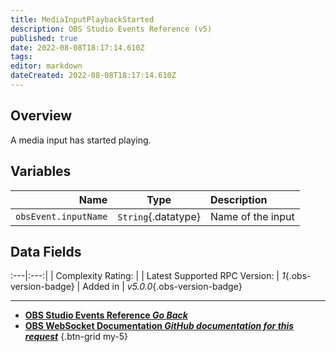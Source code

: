 ```yaml
---
title: MediaInputPlaybackStarted
description: OBS Studio Events Reference (v5)
published: true
date: 2022-08-08T18:17:14.610Z
tags: 
editor: markdown
dateCreated: 2022-08-08T18:17:14.610Z
---
```


## Overview
A media input has started playing.

## Variables
Name | Type | Description | 
----:|:----:|:------------|
`obsEvent.inputName` | `String`{.datatype} | Name of the input

## Data Fields
:---|:---:|
| Complexity Rating: | <span class="stars stars--2"></span>
| Latest Supported RPC Version: | *1*{.obs-version-badge}
| Added in | *v5.0.0*{.obs-version-badge}

---

- [<i class="mdi mdi-chevron-left"></i>**OBS Studio Events Reference *Go Back***](/en/Broadcasters/OBS/Events)
- [<i class="mdi mdi-github"></i> **OBS WebSocket Documentation *GitHub documentation for this request***](https://github.com/obsproject/obs-websocket/blob/master/docs/generated/protocol.md#mediainputplaybackstarted)
{.btn-grid my-5}